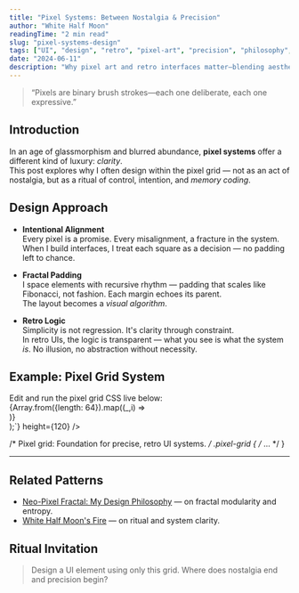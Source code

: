 ```yaml
---
title: "Pixel Systems: Between Nostalgia & Precision"
author: "White Half Moon"
readingTime: "2 min read"
slug: "pixel-systems-design"
tags: ["UI", "design", "retro", "pixel-art", "precision", "philosophy", "fractal"]
date: "2024-06-11"
description: "Why pixel art and retro interfaces matter—blending aesthetic memory with system clarity and recursive design."
---
```


> “Pixels are binary brush strokes—each one deliberate, each one expressive.”

## Introduction  
In an age of glassmorphism and blurred abundance, **pixel systems** offer a different kind of luxury: *clarity*.  
This post explores why I often design within the pixel grid — not as an act of nostalgia, but as a ritual of control, intention, and *memory coding*.

## Design Approach

- **Intentional Alignment**  
  Every pixel is a promise. Every misalignment, a fracture in the system. When I build interfaces, I treat each square as a decision — no padding left to chance.

- **Fractal Padding**  
  I space elements with recursive rhythm — padding that scales like Fibonacci, not fashion. Each margin echoes its parent.  
  The layout becomes a *visual algorithm*.

- **Retro Logic**  
  Simplicity is not regression. It's clarity through constraint.  
  In retro UIs, the logic is transparent — what you see is what the system *is*. No illusion, no abstraction without necessity.

## Example: Pixel Grid System

<div class="font-elegant text-mystic mb-2">Edit and run the pixel grid CSS live below:</div>
<LiveCode initial={`.pixel-grid {\n  display: grid;\n  grid-template-columns: repeat(8, 1fr);\n  gap: 2px;\n}\n\nrender(<div className=\"pixel-grid\">{Array.from({length: 64}).map((_,i) => <div key={i} style={{background:'#7755aa',height:24}} />)}</div>);`} height={120} />

/* Pixel grid: Foundation for precise, retro UI systems. */
.pixel-grid { /* ... */ }

---

## Related Patterns
- [Neo-Pixel Fractal: My Design Philosophy](/blog/neo-pixel-fractal) — on fractal modularity and entropy.
- [White Half Moon's Fire](/blog/white-half-moon) — on ritual and system clarity.

## Ritual Invitation
> Design a UI element using only this grid. Where does nostalgia end and precision begin?
